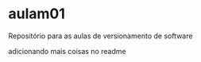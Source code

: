 # aulam01
Repositório para as aulas de versionamento de software


adicionando mais coisas no readme
